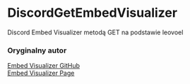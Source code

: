 # DiscordGetEmbedVisualizer
Discord Embed Visualizer metodą GET na podstawie leovoel

### Oryginalny autor
[Embed Visualizer GitHub](https://github.com/leovoel/embed-visualizer)
<br>
[Embed Visualizer Page](https://leovoel.github.io/embed-visualizer/)

